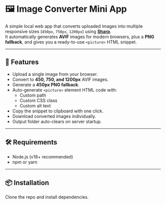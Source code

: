 # 🖼️ Image Converter Mini App

A simple local web app that converts uploaded images into multiple responsive sizes (`450px`, `750px`, `1200px`) using **[Sharp](https://sharp.pixelplumbing.com/)**.  
It automatically generates **AVIF** images for modern browsers, plus a **PNG fallback**, and gives you a ready-to-use `<picture>` HTML snippet.  

---

## 🚀 Features
- Upload a single image from your browser.
- Convert to **450, 750, and 1200px** AVIF images.
- Generate a **450px PNG fallback**.
- Auto-generate `<picture>` element HTML code with:
  - Custom path
  - Custom CSS class
  - Custom alt text
- Copy the snippet to clipboard with one click.
- Download converted images individually.
- Output folder auto-clears on server startup.

---

## 🛠️ Requirements
- Node.js (v18+ recommended)
- npm or yarn

---

## 📦 Installation

Clone the repo and install dependencies.
